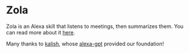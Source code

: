 # Zola

Zola is an Alexa skill that listens to meetings, then summarizes them.
You can read more about it [here](https://devpost.com/software/zola-qd2wjk).

Many thanks to [kalish](https://github.com/k4l1sh), whose [alexa-gpt](https://github.com/k4l1sh/alexa-gpt) provided our foundation!